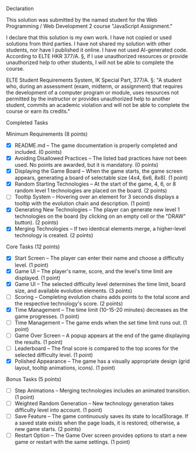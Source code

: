 Declaration

<Kyosuke Shirakawa>
<A9MVSI>

This solution was submitted by the named student for the Web Programming / Web Development 2 course "JavaScript Assignment."

I declare that this solution is my own work. I have not copied or used solutions from third parties. I have not shared my solution with other students, nor have I published it online. I have not used AI-generated code. According to ELTE HKR 377/A. §, if I use unauthorized resources or provide unauthorized help to other students, I will not be able to complete the course.

ELTE Student Requirements System, IK Special Part, 377/A. §: "A student who, during an assessment (exam, midterm, or assignment) that requires the development of a computer program or module, uses resources not permitted by the instructor or provides unauthorized help to another student, commits an academic violation and will not be able to complete the course or earn its credits."

Completed Tasks

Minimum Requirements (8 points)

- [x] README.md – The game documentation is properly completed and included. (0 points)
- [x] Avoiding Disallowed Practices – The listed bad practices have not been used. No points are awarded, but it is mandatory. (0 points)
- [x] Displaying the Game Board – When the game starts, the game screen appears, generating a board of selectable size (4x4, 6x6, 8x8). (1 point)
- [x] Random Starting Technologies – At the start of the game, 4, 6, or 8 random level 1 technologies are placed on the board. (2 points)
- [ ] Tooltip System – Hovering over an element for 3 seconds displays a tooltip with the evolution chain and description. (1 point)
- [x] Generating New Technologies – The player can generate new level 1 technologies on the board (by clicking on an empty cell or the "DRAW" button). (2 points)
- [x] Merging Technologies – If two identical elements merge, a higher-level technology is created. (2 points)

Core Tasks (12 points)

- [x] Start Screen – The player can enter their name and choose a difficulty level. (1 point)
- [x] Game UI – The player's name, score, and the level's time limit are displayed. (1 point)
- [x] Game UI – The selected difficulty level determines the time limit, board size, and available evolution elements. (3 points)
- [ ] Scoring – Completing evolution chains adds points to the total score and the respective technology's score. (2 points)
- [x] Time Management – The time limit (10-15-20 minutes) decreases as the game progresses. (1 point)
- [ ] Time Management – The game ends when the set time limit runs out. (1 point)
- [ ] Game Over Screen – A popup appears at the end of the game displaying the results. (1 point)
- [ ] Leaderboard – The final score is compared to the top scores for the selected difficulty level. (1 point)
- [x] Polished Appearance – The game has a visually appropriate design (grid layout, tooltip animations, icons). (1 point)

Bonus Tasks (5 points)

- [ ] Step Animations – Merging technologies includes an animated transition. (1 point)
- [ ] Weighted Random Generation – New technology generation takes difficulty level into account. (1 point)
- [ ] Save Feature – The game continuously saves its state to localStorage. If a saved state exists when the page loads, it is restored; otherwise, a new game starts. (2 points)
- [ ] Restart Option – The Game Over screen provides options to start a new game or restart with the same settings. (1 point)

